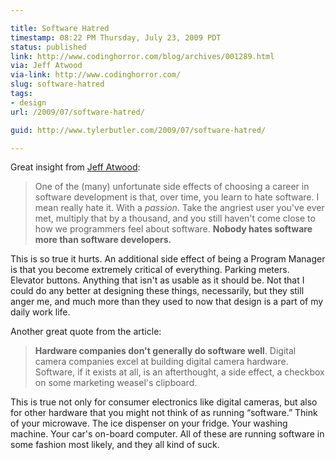 ```yaml
---

title: Software Hatred
timestamp: 08:22 PM Thursday, July 23, 2009 PDT
status: published
link: http://www.codinghorror.com/blog/archives/001289.html
via: Jeff Atwood
via-link: http://www.codinghorror.com/
slug: software-hatred
tags:
- design
url: /2009/07/software-hatred/

guid: http://www.tylerbutler.com/2009/07/software-hatred/

---
```


Great insight from [Jeff Atwood][1]:

> One of the (many) unfortunate side effects of choosing a career in software
development is that, over time, you learn to hate software. I mean really hate
it. With a _passion_. Take the angriest user you've ever met, multiply that by
a thousand, and you still haven't come close to how we programmers feel about
software. **Nobody hates software more than software developers.**

This is so true it hurts. An additional side effect of being a Program Manager
is that you become extremely critical of everything. Parking meters. Elevator
buttons. Anything that isn't as usable as it should be. Not that I could do
any better at designing these things, necessarily, but they still anger me,
and much more than they used to now that design is a part of my daily work
life.

Another great quote from the article:

> **Hardware companies don't generally do software well**. Digital camera
companies excel at building digital camera hardware. Software, if it exists at
all, is an afterthought, a side effect, a checkbox on some marketing weasel's
clipboard.

This is true not only for consumer electronics like digital cameras, but also
for other hardware that you might not think of as running “software.” Think of
your microwave. The ice dispenser on your fridge. Your washing machine. Your
car's on-board computer. All of these are running software in some fashion
most likely, and they all kind of suck.

   [1]: http://www.codinghorror.com/blog/archives/001289.html

